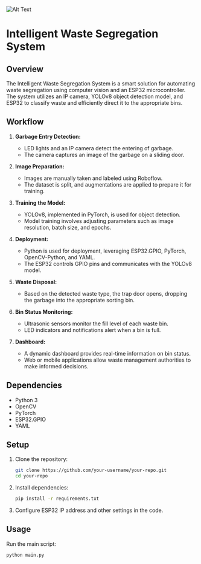 ![Alt Text](https://gifyu.com/image/SjMqn)
# Intelligent Waste Segregation System

## Overview

The Intelligent Waste Segregation System is a smart solution for automating waste segregation using computer vision and an ESP32 microcontroller. The system utilizes an IP camera, YOLOv8 object detection model, and ESP32 to classify waste and efficiently direct it to the appropriate bins.

## Workflow

1. **Garbage Entry Detection:**
   - LED lights and an IP camera detect the entering of garbage.
   - The camera captures an image of the garbage on a sliding door.

2. **Image Preparation:**
   - Images are manually taken and labeled using Roboflow.
   - The dataset is split, and augmentations are applied to prepare it for training.

3. **Training the Model:**
   - YOLOv8, implemented in PyTorch, is used for object detection.
   - Model training involves adjusting parameters such as image resolution, batch size, and epochs.

4. **Deployment:**
   - Python is used for deployment, leveraging ESP32.GPIO, PyTorch, OpenCV-Python, and YAML.
   - The ESP32 controls GPIO pins and communicates with the YOLOv8 model.

5. **Waste Disposal:**
   - Based on the detected waste type, the trap door opens, dropping the garbage into the appropriate sorting bin.

6. **Bin Status Monitoring:**
   - Ultrasonic sensors monitor the fill level of each waste bin.
   - LED indicators and notifications alert when a bin is full.

7. **Dashboard:**
   - A dynamic dashboard provides real-time information on bin status.
   - Web or mobile applications allow waste management authorities to make informed decisions.

## Dependencies

- Python 3
- OpenCV
- PyTorch
- ESP32.GPIO
- YAML

## Setup

1. Clone the repository:

    ```bash
    git clone https://github.com/your-username/your-repo.git
    cd your-repo
    ```

2. Install dependencies:

    ```bash
    pip install -r requirements.txt
    ```

3. Configure ESP32 IP address and other settings in the code.

## Usage

Run the main script:

```bash
python main.py
